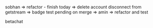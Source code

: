 sobhan => refactor - finish today
		=> delete account disconnect from getstream
		=> badge test pending on merge
		=> 
amin => refactor and test





betachat
